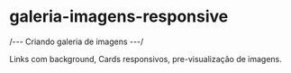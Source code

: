 # galeria-imagens-responsive

/--- Criando galeria de imagens ---/


Links com background,
Cards responsivos,
pre-visualização de imagens.
